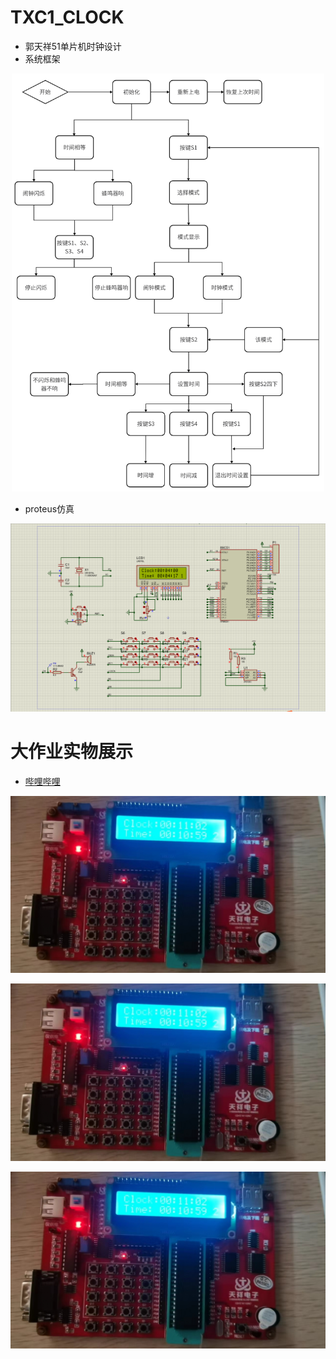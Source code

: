 # TXC1_CLOCK
- 郭天祥51单片机时钟设计
- 系统框架
<p align="center">
  <img src="https://github.com/LeonardoDiCaprio1/TXC1_CLOCK/blob/main/%E7%B3%BB%E7%BB%9F%E6%A1%86%E6%9E%B6.png"
    alt="Image description" width="500">
</p>

- proteus仿真
<p align="center">
  <img src="https://github.com/LeonardoDiCaprio1/TXC1_CLOCK/blob/main/results.png"
    alt="Image description" width="600">
</p>

# 大作业实物展示
- [哔哩哔哩](https://www.bilibili.com/video/BV1Sa4y127hj/)
<p align="center">
  <img src="https://github.com/LeonardoDiCaprio1/TXC1_CLOCK/blob/main/%E5%AE%9E%E7%89%A9.jpg"
    alt="Image description" width="800">
</p>

[![bilibili](https://github.com/LeonardoDiCaprio1/TXC1_CLOCK/blob/main/%E5%AE%9E%E7%89%A9.jpg)](https://www.bilibili.com/video/BV1Sa4y127hj/)

<div align="center">
  <a href="https://www.bilibili.com/video/BV1Sa4y127hj/" target="_blank" class="image-container">
    <img src="https://github.com/LeonardoDiCaprio1/TXC1_CLOCK/blob/main/%E5%AE%9E%E7%89%A9.jpg" alt="bilibili" width="700">
    <div class="overlay-text">进入</div>
  </a>
</div>

<style>
  .image-container {
    position: relative;
    display: inline-block;
  }

  .overlay-text {
    position: absolute;
    top: 50%;
    left: 50%;
    transform: translate(-50%, -50%);
    font-size: 24px;
    color: white;
    background-color: rgba(0, 0, 0, 0.5);
    padding: 10px;
    opacity: 0;
    transition: opacity 0.3s ease;
  }

  .image-container:hover .overlay-text {
    opacity: 1;
  }
</style>
